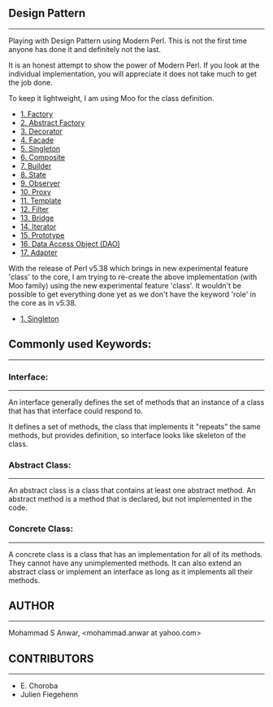 ## Design Pattern
***

Playing with Design Pattern using Modern Perl. This is not the first time anyone has done it and definitely not the last.

It is an honest attempt to show the power of Modern Perl. If you look at the individual implementation, you will appreciate it does not take much to get the job done.

To keep it lightweight, I am using Moo for the class definition.

- [1. Factory](https://github.com/manwar/Design-Patterns/tree/master/01-factory)
- [2. Abstract Factory](https://github.com/manwar/Design-Patterns/tree/master/02-abstract-factory)
- [3. Decorator](https://github.com/manwar/Design-Patterns/tree/master/03-decorator)
- [4. Facade](https://github.com/manwar/Design-Patterns/tree/master/04-facade)
- [5. Singleton](https://github.com/manwar/Design-Patterns/tree/master/05-singleton)
- [6. Composite](https://github.com/manwar/Design-Patterns/tree/master/06-composite)
- [7. Builder](https://github.com/manwar/Design-Patterns/tree/master/07-builder)
- [8. State](https://github.com/manwar/Design-Patterns/tree/master/08-state)
- [9. Observer](https://github.com/manwar/Design-Patterns/tree/master/09-observer)
- [10. Proxy](https://github.com/manwar/Design-Patterns/tree/master/10-proxy)
- [11. Template](https://github.com/manwar/Design-Patterns/tree/master/11-template)
- [12. Filter](https://github.com/manwar/Design-Patterns/tree/master/12-filter)
- [13. Bridge](https://github.com/manwar/Design-Patterns/tree/master/13-bridge)
- [14. Iterator](https://github.com/manwar/Design-Patterns/tree/master/14-iterator)
- [15. Prototype](https://github.com/manwar/Design-Patterns/tree/master/15-prototype)
- [16. Data Access Object (DAO)](https://github.com/manwar/Design-Patterns/tree/master/16-data-access-object)
- [17. Adapter](https://github.com/manwar/Design-Patterns/tree/master/17-adapter)

With the release of Perl v5.38 which brings in new experimental feature 'class' to the core, I am trying to re-create the above implementation (with Moo family) using the new experimental feature 'class'. It wouldn't be possible to get everything done yet as we don't have the keyword 'role' in the core as in v5.38.

- [1. Singleton](https://github.com/manwar/Design-Patterns/tree/master/00-class-feature/01-singleton)

## Commonly used Keywords:
***

### Interface:
***

An interface generally defines the set of  methods that an instance of a class that has that interface could respond to.

It defines  a set of methods, the class that implements it "repeats" the same methods, but provides definition, so  interface looks like skeleton of the class.

### Abstract Class:
***

An abstract class is a class that  contains at least one abstract method. An abstract method is  a method  that is declared, but not implemented in the code.

### Concrete Class:
***

A concrete class is a class  that  has an implementation  for all of its methods. They cannot have any unimplemented methods. It  can also extend an abstract class or implement an interface as long as it implements all their methods.

## AUTHOR
***

Mohammad S Anwar, <mohammad.anwar at yahoo.com>

## CONTRIBUTORS
***

- E. Choroba
- Julien Fiegehenn
